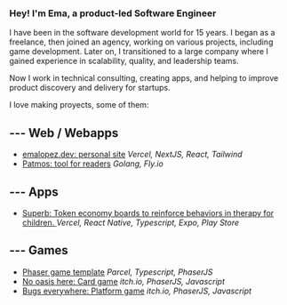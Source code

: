 ### Hey! I'm Ema, a product-led Software Engineer

I have been in the software development world for 15 years. I began as a freelance, then joined an agency, working on various projects, including game development. Later on, I transitioned to a large company where I gained experience in scalability, quality, and leadership teams.

Now I work in technical consulting, creating apps, and helping to improve product discovery and delivery for startups.

I love making proyects, some of them:

## --- Web / Webapps
- [emalopez.dev: personal site](https://github.com/emanueltimlopez/emalopez.dev) _Vercel, NextJS, React, Tailwind_
- [Patmos: tool for readers](https://github.com/emanueltimlopez/patmos) _Golang, Fly.io_
## --- Apps
- [Superb: Token economy boards to reinforce behaviors in therapy for children. ](https://github.com/emanueltimlopez/superb) _Vercel, React Native, Typescript, Expo, Play Store_
## --- Games
- [Phaser game template](https://github.com/emanueltimlopez/phaser-game-template) _Parcel, Typescript, PhaserJS_
- [No oasis here: Card game](https://github.com/emanueltimlopez/no-oasis-here) _itch.io, PhaserJS, Javascript_
- [Bugs everywhere: Platform game](https://github.com/emanueltimlopez/bugs-everywhere) _itch.io, PhaserJS, Javascript_
